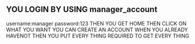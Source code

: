 YOU LOGIN BY USING manager_account
----------------
username:manager
password:123
THEN YOU GET HOME THEN CLICK ON WHAT YOU WANT YOU CAN CREATE AN ACCOUNT WHEN YOU ALREADY HAVENOT THEN YOU PUT EVERY THING REQUIRED TO GET EVERY THING
